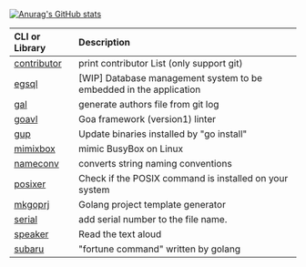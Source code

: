 [![Anurag's GitHub stats](https://github-readme-stats.vercel.app/api?username=nao1215)](https://github.com/anuraghazra/github-readme-stats)

|CLI or Library| Description|
|:--|:--|
|[contributor](https://github.com/nao1215/contributor)|print contributor List (only support git)|
|[egsql](https://github.com/nao1215/egsql)|[WIP] Database management system to be embedded in the application|
|[gal](https://github.com/nao1215/gal) | generate authors file from git log|
|[goavl](https://github.com/nao1215/goavl) | Goa framework (version1) linter|
|[gup](https://github.com/nao1215/gup) | Update binaries installed by "go install"|
|[mimixbox](https://github.com/nao1215/mimixbox)|mimic BusyBox on Linux|
|[nameconv](https://github.com/nao1215/nameconv) | converts string naming conventions|
|[posixer](https://github.com/nao1215/posixer) | Check if the POSIX command is installed on your system|
|[mkgoprj](https://github.com/nao1215/mkgoprj) | Golang project template generator|
|[serial](https://github.com/nao1215/serial)| add serial number to the file name.|
|[speaker](https://github.com/nao1215/speaker)| Read the text aloud|
|[subaru](https://github.com/nao1215/subaru) | "fortune command" written by golang|
